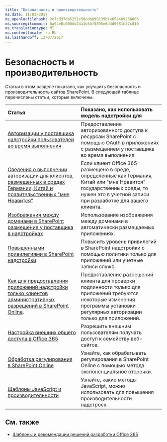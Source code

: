 ```yaml
---
title: "Безопасность и производительность"
ms.date: 11/03/2017
ms.openlocfilehash: 2e7cd37db5251e50edb099135b1e65a489266006
ms.sourcegitcommit: 0a94e0c600db24a1b5bf5895e6d3d9681bf7c810
ms.translationtype: MT
ms.contentlocale: ru-RU
ms.lasthandoff: 12/07/2017
---
```

# <a name="security-and-performance"></a>Безопасность и производительность

Статьи в этом разделе показано, как улучшить безопасность и производительность сайтов SharePoint. В следующей таблице перечислены статьи, которые включены.

|**Статья**|**Показано, как использовать модель надстройки для**|
|:-----|:-----|
|[Авторизации у поставщика надстройки пользователей во время выполнения](authorize-provider-hosted-add-in-users-at-run-time-by-using-oauth.md)|Предоставление авторизованного доступа к ресурсам SharePoint с помощью OAuth в приложениях с размещением у поставщика во время выполнения.|
| [Сведения о выполнении авторизации для клиентов, размещенных в средах Германии, Китай и правительственных "мне Нравится"](Extending-SharePoint-Online-for-Germany-China-USGovernment-environments.md) | Если клиент Office 365 размещено в среде, определенные как Германия, Китай или "мне Нравится" государственных среды, то нужен это в учетной записи при разработке для вашего клиента.|
|[Изображения между доменами в SharePoint размещение у поставщика в надстройках](cross-domain-images-in-sharepoint-provider-hosted-add-ins.md)|Использование изображения между доменами в автоматически размещаемых приложениях.|
|[Повышенными привилегиями в SharePoint надстройки](elevated-privileges-in-sharepoint-add-ins.md)|Повысить уровень привилегий в SharePoint надстройки с помощью политики только для приложений или учетные записи служб.|
|[Как для предоставления приложений надстройки только клиентов административных разрешений в SharePoint Online](how-to-provide-add-in-app-only-tenant-administrative-permissions-in-sharepoint-online.md).| Предоставление разрешений клиента для проверки подлинности только для приложений требуются некоторые изменения программы установки регулярных авторизации только для приложений. |
|[Настройка внешних общего доступа в Office 365](Set-external-sharing-on-site-collections-in-Office-365.md)|Разрешить внешним пользователям получать доступ к семейству веб-сайтов.|
|[Обработка регулирования в SharePoint Online](Handle-SharePoint-Online-throttling-by-using-exponential-back-off.md) | Узнайте, как обрабатывать регулирования в SharePoint Online с помощью метода экспоненциальное отсрочки. |
|[Шаблоны JavaScript и производительности](javascript-patterns-and-performance.md)| Узнайте, какие методы JavaScript, можно использовать для повышения производительности надстроек.

## <a name="see-also"></a>См. также
<a name="bk_addresources"> </a>

- [Шаблоны и рекомендации решений разработки Office 365](Office-365-development-patterns-and-practices-solution-guidance.md)
